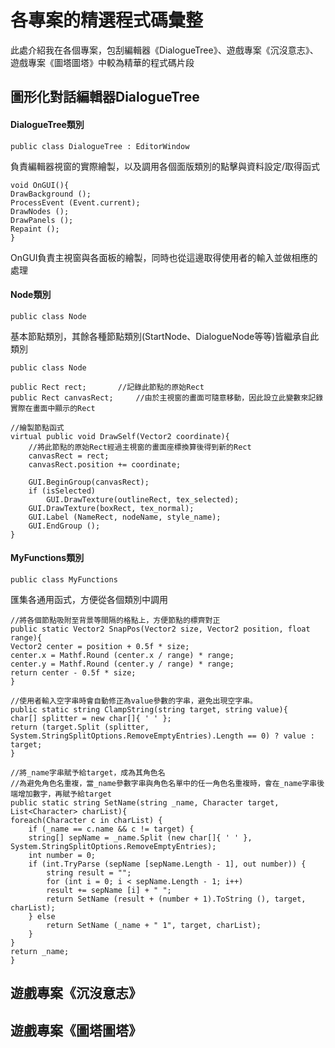 # 各專案的精選程式碼彙整
此處介紹我在各個專案，包刮編輯器《DialogueTree》、遊戲專案《沉沒意志》、遊戲專案《圖塔圖塔》中較為精華的程式碼片段

## 圖形化對話編輯器DialogueTree

#### DialogueTree類別
	public class DialogueTree : EditorWindow
負責編輯器視窗的實際繪製，以及調用各個面版類別的點擊與資料設定/取得函式

	void OnGUI(){
	DrawBackground ();
	ProcessEvent (Event.current);
	DrawNodes ();
	DrawPanels ();
	Repaint ();
	}
OnGUI負責主視窗與各面板的繪製，同時也從這邊取得使用者的輸入並做相應的處理

#### Node類別
	public class Node
基本節點類別，其餘各種節點類別(StartNode、DialogueNode等等)皆繼承自此類別

	public class Node

	public Rect rect;		//記錄此節點的原始Rect
	public Rect canvasRect;		//由於主視窗的畫面可隨意移動，因此設立此變數來記錄實際在畫面中顯示的Rect
	
	//繪製節點函式
	virtual public void DrawSelf(Vector2 coordinate){
		//將此節點的原始Rect經過主視窗的畫面座標換算後得到新的Rect
		canvasRect = rect;
		canvasRect.position += coordinate;

		GUI.BeginGroup(canvasRect);
		if (isSelected)
			GUI.DrawTexture(outlineRect, tex_selected);
		GUI.DrawTexture(boxRect, tex_normal);
		GUI.Label (NameRect, nodeName, style_name);
		GUI.EndGroup ();
	}
	
#### MyFunctions類別
	public class MyFunctions
匯集各通用函式，方便從各個類別中調用

	//將各個節點吸附至背景等間隔的格點上，方便節點的標齊對正
	public static Vector2 SnapPos(Vector2 size, Vector2 position, float range){
	Vector2 center = position + 0.5f * size;
	center.x = Mathf.Round (center.x / range) * range;
	center.y = Mathf.Round (center.y / range) * range;
	return center - 0.5f * size;
	}

	//使用者輸入空字串時會自動修正為value參數的字串，避免出現空字串。
	public static string ClampString(string target, string value){
	char[] splitter = new char[]{ ' ' };
	return (target.Split (splitter, System.StringSplitOptions.RemoveEmptyEntries).Length == 0) ? value : target;
	}

	//將_name字串賦予給target，成為其角色名
	//為避免角色名重複，當_name參數字串與角色名單中的任一角色名重複時，會在_name字串後端增加數字，再賦予給target
	public static string SetName(string _name, Character target, List<Character> charList){
	foreach(Character c in charList) {
	    if (_name == c.name && c != target) {
		string[] sepName = _name.Split (new char[]{ ' ' }, System.StringSplitOptions.RemoveEmptyEntries);
		int number = 0;
		if (int.TryParse (sepName [sepName.Length - 1], out number)) {
		    string result = "";
		    for (int i = 0; i < sepName.Length - 1; i++)
			result += sepName [i] + " ";
		    return SetName (result + (number + 1).ToString (), target, charList);
		} else
		    return SetName (_name + " 1", target, charList);
	    }
	}
	return _name;
	}

## 遊戲專案《沉沒意志》
### 

## 遊戲專案《圖塔圖塔》
### 
